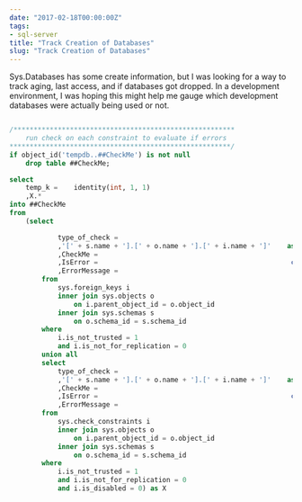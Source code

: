 ```yaml
---
date: "2017-02-18T00:00:00Z"
tags:
- sql-server
title: "Track Creation of Databases"
slug: "Track Creation of Databases"
---
```


Sys.Databases has some create information, but I was looking for a way to track aging, last access, and if databases got dropped. In a development environment, I was hoping this might help me gauge which development databases were actually being used or not.

<script data-preserve-html-node="true" id="codeblock" src="830a4514f6c9a2fd938c6eeb67db6000.js"></script>

```sql

/*******************************************************
    run check on each constraint to evaluate if errors
*******************************************************/
if object_id('tempdb..##CheckMe') is not null
    drop table ##CheckMe;

select
    temp_k =    identity(int, 1, 1)
    ,X.*
into ##CheckMe
from
    (select

            type_of_check =                                            'FK'
            ,'[' + s.name + '].[' + o.name + '].[' + i.name + ']'    as keyname
            ,CheckMe =                                                'alter table ' + quotename(s.name) + '.' + quotename(o.name) + ' with check check constraint ' + quotename(i.name)
            ,IsError =                                                convert(bit, null)
            ,ErrorMessage =                                            convert(varchar(max), null)
        from
            sys.foreign_keys i
            inner join sys.objects o
                on i.parent_object_id = o.object_id
            inner join sys.schemas s
                on o.schema_id = s.schema_id
        where
            i.is_not_trusted = 1
            and i.is_not_for_replication = 0
        union all
        select
            type_of_check =                                            'CHECK'
            ,'[' + s.name + '].[' + o.name + '].[' + i.name + ']'    as keyname
            ,CheckMe =                                                'alter table ' + quotename(s.name) + '.' + quotename(o.name) + ' with check check constraint ' + quotename(i.name)
            ,IsError =                                                convert(bit, null)
            ,ErrorMessage =                                            convert(varchar(max), null)
        from
            sys.check_constraints i
            inner join sys.objects o
                on i.parent_object_id = o.object_id
            inner join sys.schemas s
                on o.schema_id = s.schema_id
        where
            i.is_not_trusted = 1
            and i.is_not_for_replication = 0
            and i.is_disabled = 0) as X

```